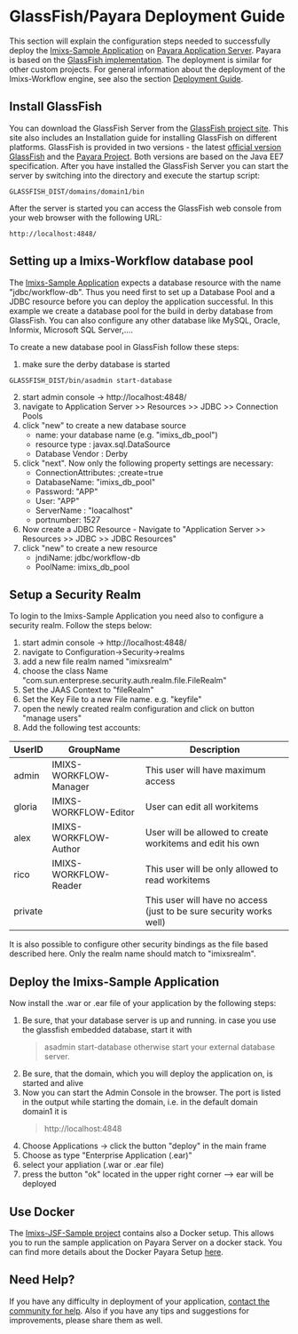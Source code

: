 # GlassFish/Payara Deployment Guide
This section will explain the configuration steps needed to successfully deploy the [Imixs-Sample Application](../sampleapplication.html) on [Payara Application Server](https://www.payara.fish/). Payara is based on the [GlassFish implementation](https://github.com/javaee/glassfish). The deployment is similar for other custom projects. For general information about the deployment of the Imixs-Workflow engine, see also the section [Deployment Guide](./deployment_guide.html).

## Install GlassFish
You can download the GlassFish Server from the [GlassFish project site](http://www.glassfish.org). This site also includes an Installation guide for installing GlassFish on different platforms. GlassFish is provided in two versions - the latest [official version GlassFish](https://glassfish.java.net/) and the [Payara Project](http://www.payara.fish/). Both versions are based on the Java EE7 specification. After you have installed the GlassFish Server you can start the server by switching into the directory and execute the startup script:
 
    GLASSFISH_DIST/domains/domain1/bin
 
After the server is started you can access the GlassFish web console from your web browser with the following URL:

    http://localhost:4848/
      
## Setting up a Imixs-Workflow database pool
The [Imixs-Sample Application](../sampleapplication.html) expects a database resource with the name "jdbc/workflow-db". Thus you need first to set up a Database Pool and a JDBC resource before you can deploy the application successful. In this example we create a database pool for the build in derby database from GlassFish.  You can also configure any other database like MySQL, Oracle, Informix, Microsoft SQL Server,....

To create a new database pool in GlassFish follow these steps:

   1. make sure the derby database is started   
       
    GLASSFISH_DIST/bin/asadmin start-database

   2. start admin console -> http://localhost:4848/   
   3. navigate to   Application Server  >>  Resources  >>  JDBC  >>  Connection Pools
   4. click "new" to create a new database source
      * name: your database name (e.g. "imixs_db_pool")
      * resource type : javax.sql.DataSource
      * Database Vendor : Derby
   5. click "next". Now only the following property settings are necessary:
      * ConnectionAttributes: ;create=true
      * DatabaseName: "imixs_db_pool"
      * Password: "APP"
      * User: "APP"
      * ServerName : "loacalhost"
      * portnumber: 1527
   6. Now create a JDBC Resource - Navigate to "Application Server  >>  Resources  >>  JDBC  >>  JDBC Resources"
   7. click "new" to create a new resource
       - jndiName: jdbc/workflow-db
       - PoolName: imixs_db_pool 

## Setup a Security Realm
To login to the Imixs-Sample Application you need also to configure a security realm.  Follow the steps below:
 
   1. start admin console -> http://localhost:4848/   
   2. navigate to  Configuration->Security->realms
   3. add a new file realm named "imixsrealm"
   4. choose the class Name "com.sun.enterprese.security.auth.realm.file.FileRealm"
   5. Set the JAAS Context to "fileRealm"
   6. Set the Key File to a new File name. e.g. "keyfile"
   7. open the newly created realm configuration and click on button "manage users"
   8. Add the following test accounts:

| UserID       |GroupName                |Description                         | 
|--------------|-------------------------|------------------------------------|
|admin         |IMIXS-WORKFLOW-Manager   | This user will have maximum access |
|gloria        |IMIXS-WORKFLOW-Editor    | User can edit all workitems         |
|alex          |IMIXS-WORKFLOW-Author    | User will be allowed to create workitems and edit his own     |
|rico          |IMIXS-WORKFLOW-Reader    | This user will be only allowed to read workitems   |
|private       |                         | This user will have no access (just to be sure security works well) 
  
It is also possible to configure other security bindings as the file based described here.  Only the realm name should match to "imixsrealm". 

## Deploy the Imixs-Sample Application
Now install the .war or .ear file of your application by the following steps:

   1. Be sure, that your database server is up and running. 
      in case you use the glassfish embedded database, start it with
      >asadmin start-database
      otherwise start your external database server.
   2. Be sure, that the domain, which you will deploy the application on, is started and alive
   3. Now you can start the Admin Console in the browser. The port is listed in the output while starting the domain, i.e. in the default domain domain1 it is
      >http://localhost:4848
   4. Choose Applications ->  click the button "deploy" in the main frame
   5. Choose as type "Enterprise Application (.ear)"
   6. select your appliation (.war or .ear file)
   7. press the button "ok" located in the upper right corner --> ear will be deployed

## Use Docker

The [Imixs-JSF-Sample project](https://github.com/imixs/imixs-jsf-example) contains also a Docker setup. This allows you to run the sample application on Payara Server on a docker stack. You can find more details about the Docker Payara Setup [here](https://github.com/imixs/imixs-jsf-example/tree/master/src/docker/configuration/payara).

 
## Need Help?

If you have any difficulty in deployment of your application, [contact the community for help](https://www.imixs.org/sub_community.html). Also if you have any tips and suggestions for improvements, please share them as well. 


